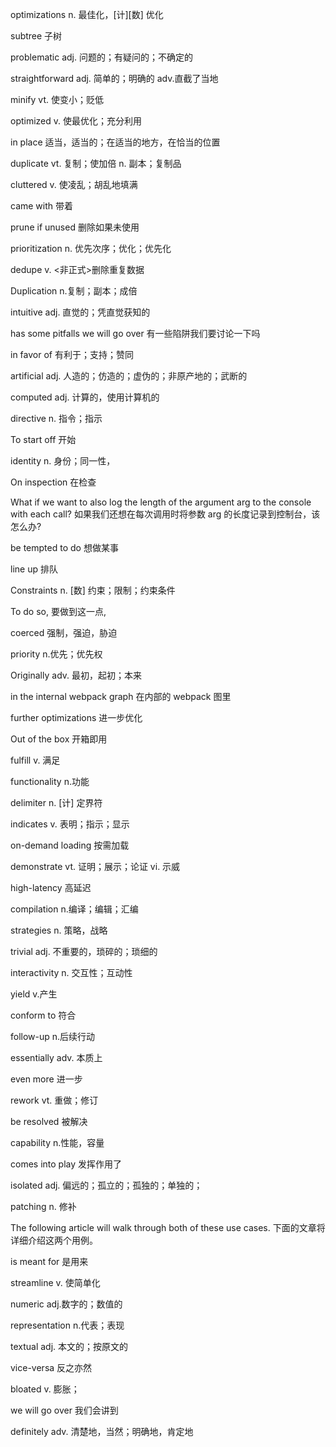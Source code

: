 optimizations n. 最佳化，[计][数] 优化

subtree 子树

problematic adj. 问题的；有疑问的；不确定的

straightforward adj. 简单的；明确的 adv.直截了当地

minify vt. 使变小；贬低

optimized v. 使最优化；充分利用

in place 适当，适当的；在适当的地方，在恰当的位置

duplicate vt. 复制；使加倍 n. 副本；复制品

cluttered v. 使凌乱；胡乱地填满

came with 带着

prune if unused 删除如果未使用

prioritization n. 优先次序；优化；优先化

dedupe v. <非正式>删除重复数据

Duplication n.复制；副本；成倍

intuitive adj. 直觉的；凭直觉获知的

has some pitfalls we will go over 有一些陷阱我们要讨论一下吗

in favor of 有利于；支持；赞同

artificial adj. 人造的；仿造的；虚伪的；非原产地的；武断的

computed adj. 计算的，使用计算机的

directive n. 指令；指示

To start off 开始

identity n. 身份；同一性，

On inspection 在检查

What if we want to also log the length of the argument arg to the console with each call? 如果我们还想在每次调用时将参数 arg 的长度记录到控制台，该怎么办?

be tempted to do 想做某事

line up 排队

Constraints n. [数] 约束；限制；约束条件

To do so, 要做到这一点,

coerced 强制，强迫，胁迫

priority n.优先；优先权

Originally adv. 最初，起初；本来

in the internal webpack graph 在内部的 webpack 图里

further optimizations 进一步优化

Out of the box 开箱即用

fulfill v. 满足

functionality n.功能

delimiter n. [计] 定界符

indicates v. 表明；指示；显示

on-demand loading 按需加载

demonstrate vt. 证明；展示；论证 vi. 示威

high-latency 高延迟

compilation n.编译；编辑；汇编

strategies n. 策略，战略

trivial adj. 不重要的，琐碎的；琐细的

interactivity n. 交互性；互动性

yield v.产生

conform to 符合

follow-up n.后续行动

essentially adv. 本质上

even more 进一步

rework vt. 重做；修订

be resolved 被解决

capability n.性能，容量

comes into play 发挥作用了

isolated adj. 偏远的；孤立的；孤独的；单独的；

patching n. 修补

The following article will walk through both of these use cases. 下面的文章将详细介绍这两个用例。

is meant for 是用来

streamline v. 使简单化

numeric adj.数字的；数值的

representation n.代表；表现

textual adj. 本文的；按原文的

vice-versa 反之亦然

bloated v. 膨胀；

we will go over 我们会讲到

definitely adv. 清楚地，当然；明确地，肯定地
